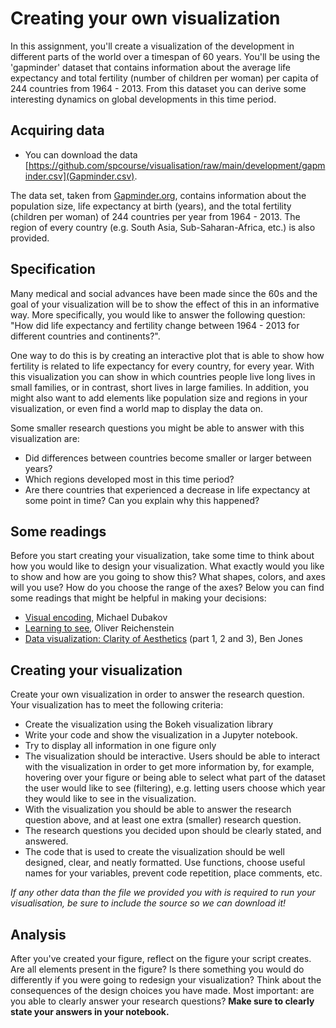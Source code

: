 # Creating your own visualization

In this assignment, you'll create a visualization of the development in different parts of the world over a timespan of 60 years. You'll be using the 'gapminder' dataset that contains information about the average life expectancy and total fertility (number of children per woman) per capita of 244 countries from 1964 - 2013. From this dataset you can derive some interesting dynamics on global developments in this time period.

## Acquiring data

* You can download the data [https://github.com/spcourse/visualisation/raw/main/development/gapminder.csv](Gapminder.csv).

The data set, taken from [Gapminder.org](https://www.gapminder.org/), contains information about the population size, life expectancy at birth (years), and the total fertility (children per woman) of 244 countries per year from 1964 - 2013. The region of every country (e.g. South Asia, Sub-Saharan-Africa, etc.) is also provided.

## Specification

Many medical and social advances have been made since the 60s and the goal of your visualization will be to show the effect of this in an informative way. More specifically, you would like to answer the following question: "How did life expectancy and fertility change between 1964 - 2013 for different countries and continents?".

One way to do this is by creating an interactive plot that is able to show how fertility is related to life expectancy for every country, for every year. With this visualization you can show in which countries people live long lives in small families, or in contrast, short lives in large families. In addition, you might also want to add elements like population size and regions in your visualization, or even find a world map to display the data on.

Some smaller research questions you might be able to answer with this visualization are:

* Did differences between countries become smaller or larger between years?
* Which regions developed most in this time period?
* Are there countries that experienced a decrease in life expectancy at some point in time? Can you explain why this happened?

## Some readings

Before you start creating your visualization, take some time to think about how you would like to design your visualization. What exactly would you like to show and how are you going to show this? What shapes, colors, and axes will you use? How do you choose the range of the axes? Below you can find some readings that might be helpful in making your decisions:

* [Visual encoding](https://www.targetprocess.com/articles/visual-encoding/), Michael Dubakov
* [Learning to see](https://ia.net/topics/learning-to-see),  Oliver Reichenstein
* [Data visualization: Clarity of Aesthetics](https://dataremixed.com/2012/05/data-visualization-clarity-or-aesthetics/) (part 1, 2 and 3), Ben Jones

## Creating your visualization

Create your own visualization in order to answer the research question. Your visualization has to meet the following criteria:

* Create the visualization using the Bokeh visualization library
* Write your code and show the visualization in a Jupyter notebook.
* Try to display all information in one figure only
* The visualization should be interactive. Users should be able to interact with the visualization in order to get more information by, for example, hovering over your figure or being able to select what part of the dataset the user would like to see (filtering), e.g. letting users choose which year they would like to see in the visualization.
* With the visualization you should be able to answer the research question above, and at least one extra (smaller) research question.
* The research questions you decided upon should be clearly stated, and answered.
* The code that is used to create the visualization should be well designed, clear, and neatly formatted. Use functions, choose useful names for your variables, prevent code repetition, place comments, etc.

_If any other data than the file we provided you with is required to run your visualisation, be sure to include the source so we can download it!_

## Analysis

After you've created your figure, reflect on the figure your script creates. Are all elements present in the figure? Is there something you would do differently if you were going to redesign your visualization? Think about the consequences of the design choices you have made. Most important: are you able to clearly answer your research questions? **Make sure to clearly state your answers in your notebook.**
